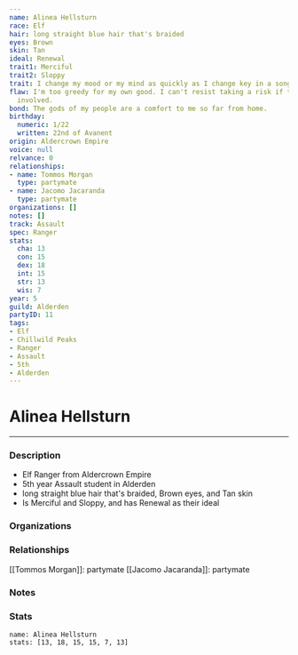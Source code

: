 ```yaml
---
name: Alinea Hellsturn
race: Elf
hair: long straight blue hair that's braided
eyes: Brown
skin: Tan
ideal: Renewal
trait1: Merciful
trait2: Sloppy
trait: I change my mood or my mind as quickly as I change key in a song.
flaw: I'm too greedy for my own good. I can't resist taking a risk if there's money
  involved.
bond: The gods of my people are a comfort to me so far from home.
birthday:
  numeric: 1/22
  written: 22nd of Avanent
origin: Aldercrown Empire
voice: null
relvance: 0
relationships:
- name: Tommos Morgan
  type: partymate
- name: Jacomo Jacaranda
  type: partymate
organizations: []
notes: []
track: Assault
spec: Ranger
stats:
  cha: 13
  con: 15
  dex: 18
  int: 15
  str: 13
  wis: 7
year: 5
guild: Alderden
partyID: 11
tags:
- Elf
- Chillwild Peaks
- Ranger
- Assault
- 5th
- Alderden
---
```

# Alinea Hellsturn
---
### Description
- Elf Ranger from Aldercrown Empire
- 5th year Assault student in Alderden
- long straight blue hair that's braided, Brown eyes, and Tan skin
- Is Merciful and Sloppy, and has Renewal as their ideal

### Organizations

### Relationships
[[Tommos Morgan]]: partymate
[[Jacomo Jacaranda]]: partymate

### Notes

### Stats
```statblock
name: Alinea Hellsturn
stats: [13, 18, 15, 15, 7, 13]
```